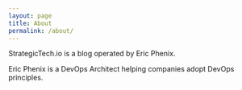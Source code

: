 ```yaml
---
layout: page
title: About
permalink: /about/
---
```


StrategicTech.io is a blog operated by Eric Phenix.

Eric Phenix is a DevOps Architect helping companies adopt DevOps principles.